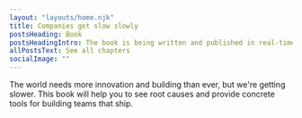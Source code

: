 ```yaml
---
layout: "layouts/home.njk"
title: Companies get slow slowly
postsHeading: Book
postsHeadingIntro: The book is being written and published in real-time. Why hold back content that can help you today. 
allPostsText: See all chapters
socialImage: ""
---
```


The world needs more innovation and building than ever, but we're getting slower. This book will help you to see root causes and provide concrete tools for building teams that ship.
